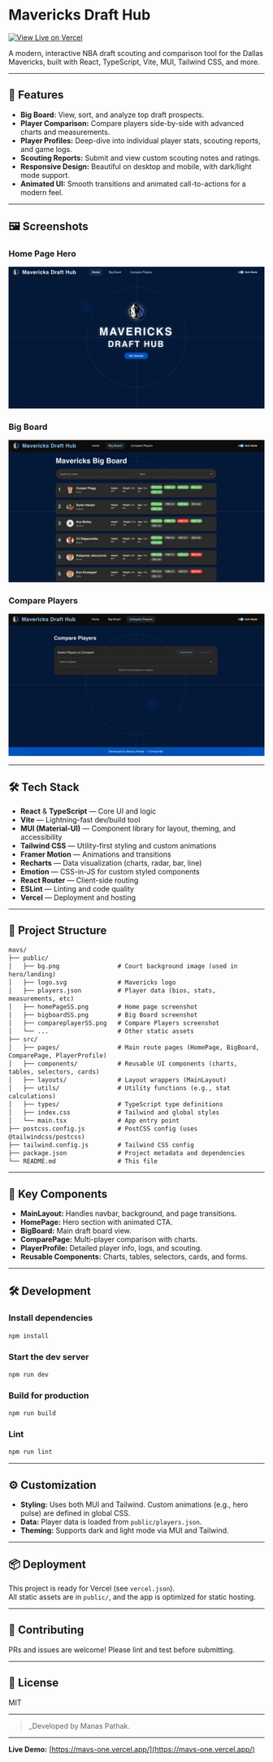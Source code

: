 # Mavericks Draft Hub

[![View Live on Vercel](https://img.shields.io/badge/Live%20Site-mavs--one.vercel.app-blue?logo=vercel)](https://mavs-one.vercel.app/)

A modern, interactive NBA draft scouting and comparison tool for the Dallas Mavericks, built with React, TypeScript, Vite, MUI, Tailwind CSS, and more.

---

## 🚀 Features

- **Big Board:** View, sort, and analyze top draft prospects.
- **Player Comparison:** Compare players side-by-side with advanced charts and measurements.
- **Player Profiles:** Deep-dive into individual player stats, scouting reports, and game logs.
- **Scouting Reports:** Submit and view custom scouting notes and ratings.
- **Responsive Design:** Beautiful on desktop and mobile, with dark/light mode support.
- **Animated UI:** Smooth transitions and animated call-to-actions for a modern feel.

---

## 🖼️ Screenshots

### Home Page Hero

![Home Page](public/homePageSS.png)

### Big Board

![Big Board](public/bigboardSS.png)

### Compare Players

![Compare Players](public/compareplayerSS.png)

---

## 🛠️ Tech Stack

- **React** & **TypeScript** — Core UI and logic
- **Vite** — Lightning-fast dev/build tool
- **MUI (Material-UI)** — Component library for layout, theming, and accessibility
- **Tailwind CSS** — Utility-first styling and custom animations
- **Framer Motion** — Animations and transitions
- **Recharts** — Data visualization (charts, radar, bar, line)
- **Emotion** — CSS-in-JS for custom styled components
- **React Router** — Client-side routing
- **ESLint** — Linting and code quality
- **Vercel** — Deployment and hosting

---

## 📁 Project Structure

```
mavs/
├── public/
│   ├── bg.png                # Court background image (used in hero/landing)
│   ├── logo.svg              # Mavericks logo
│   ├── players.json          # Player data (bios, stats, measurements, etc)
│   ├── homePageSS.png        # Home page screenshot
│   ├── bigboardSS.png        # Big Board screenshot
│   ├── compareplayerSS.png   # Compare Players screenshot
│   └── ...                   # Other static assets
├── src/
│   ├── pages/                # Main route pages (HomePage, BigBoard, ComparePage, PlayerProfile)
│   ├── components/           # Reusable UI components (charts, tables, selectors, cards)
│   ├── layouts/              # Layout wrappers (MainLayout)
│   ├── utils/                # Utility functions (e.g., stat calculations)
│   ├── types/                # TypeScript type definitions
│   ├── index.css             # Tailwind and global styles
│   └── main.tsx              # App entry point
├── postcss.config.js         # PostCSS config (uses @tailwindcss/postcss)
├── tailwind.config.js        # Tailwind CSS config
├── package.json              # Project metadata and dependencies
└── README.md                 # This file
```

---

## 🧩 Key Components

- **MainLayout:** Handles navbar, background, and page transitions.
- **HomePage:** Hero section with animated CTA.
- **BigBoard:** Main draft board view.
- **ComparePage:** Multi-player comparison with charts.
- **PlayerProfile:** Detailed player info, logs, and scouting.
- **Reusable Components:** Charts, tables, selectors, cards, and forms.

---

## 🛠️ Development

### Install dependencies

```sh
npm install
```

### Start the dev server

```sh
npm run dev
```

### Build for production

```sh
npm run build
```

### Lint

```sh
npm run lint
```

---

## ⚙️ Customization

- **Styling:** Uses both MUI and Tailwind. Custom animations (e.g., hero pulse) are defined in global CSS.
- **Data:** Player data is loaded from `public/players.json`.
- **Theming:** Supports dark and light mode via MUI and Tailwind.

---

## 📦 Deployment

This project is ready for Vercel (see `vercel.json`).  
All static assets are in `public/`, and the app is optimized for static hosting.

---

## 🤝 Contributing

PRs and issues are welcome! Please lint and test before submitting.

---

## 📄 License

MIT

---

> _Developed by Manas Pathak.

---

**Live Demo:** [https://mavs-one.vercel.app/](https://mavs-one.vercel.app/)
